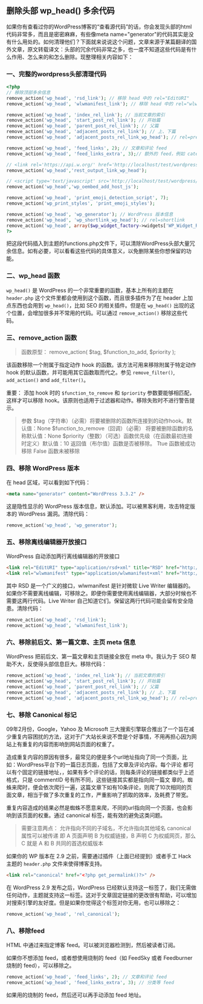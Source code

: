 ## 删除头部 wp_head() 多余代码

如果你有查看过你的WordPress博客的“查看源代码”的话，你会发现头部的html代码非常多，而且是密密麻麻，有些像meta name="generator"的代码其实是没有什么用处的。如何清理他们？下面就来说说这个问题，文章来源于某篇翻译的国外文章，原文转载译文：头部的冗余代码非常之多，也一度不知道这些代码是有什么作用、怎么来的和怎么删除。现整理相关内容如下：

### 一、完整的wordpress头部清理代码

```php
<?php
// 移除顶部多余信息
remove_action('wp_head', 'rsd_link'); // 移除 head 中的 rel="EditURI"
remove_action('wp_head', 'wlwmanifest_link'); // 移除 head 中的 rel="wlwmanifest"

remove_action('wp_head', 'index_rel_link'); // 当前文章的索引
remove_action('wp_head', 'start_post_rel_link'); // 开始篇 
remove_action('wp_head', 'parent_post_rel_link'); // 父篇
remove_action('wp_head', 'adjacent_posts_rel_link'); // 上、下篇
remove_action('wp_head', 'adjacent_posts_rel_link_wp_head'); // rel=pre

remove_action('wp_head', 'feed_links', 2); // 文章和评论 feed 
remove_action('wp_head', 'feed_links_extra', 3);// 额外的 feed，例如 category, tag 页

// <link rel='https://api.w.org/' href='http://localhost/test/wordpress/index.php/wp-json/' />
remove_action('wp_head','rest_output_link_wp_head');

// <script type='text/javascript' src='http://localhost/test/wordpress/wp-includes/js/wp-embed.min.js?ver=4.9.4'></script>
remove_action('wp_head','wp_oembed_add_host_js');

remove_action('wp_head', 'print_emoji_detection_script', 7);
remove_action('wp_print_styles', 'print_emoji_styles');

remove_action('wp_head', 'wp_generator'); // WordPress 版本信息
remove_action('wp_head', 'wp_shortlink_wp_head'); // rel=shortlink
remove_action('wp_head', array($wp_widget_factory->widgets['WP_Widget_Recent_Comments'], 'recent_comments_style'));
?>
```

把这段代码插入到主题的functions.php文件下，可以清除WordPress头部大量冗余信息。如有必要，可以看看这些代码的具体意义，以免删除某些你想保留的功能。

### 二、wp_head 函数

`wp_head()`  是 WordPress 的一个非常重要的函数，基本上所有的主题在 `header.php` 这个文件里都会使用到这个函数，而且很多插件为了在 header 上加点东西也会用到 `wp_head()`，比如 SEO 的相关插件。但是在 `wp_head()` 出现的这个位置，会增加很多并不常用的代码。可以通过 `remove_action()` 移除这些代码。

### 三、remove_action 函数

> 函数原型： remove_action( $tag, $function_to_add, $priority );

该函数移除一个附属于指定动作 hook 的函数。该方法可用来移除附属于特定动作 hook 的默认函数，并可能用其它函数取而代之。参见 `remove_filter()`, `add_action()` and `add_filter()`。

重要： 添加 hook 时的 `$function_to_remove`  和 `$priority` 参数要能够相匹配，这样才可以移除 hook。该原则也适用于过滤器和动作。移除失败时不进行警告提示。

> 参数
> $tag（字符串）（必需）将要被删除的函数所连接到的动作hook。默认值：None
> $function_to_remove（回调）（必需） 将要被删除函数的名称默认值：None
> $priority（整数）（可选）函数优先级（在函数最初连接时定义）默认值：10
> 返回值（布尔值）函数是否被移除。
> Ttue 函数被成功移除
> False 函数未被移除

### 四、移除 WordPress 版本

在 head 区域，可以看到如下代码：

```html
<meta name="generator" content="WordPress 3.3.2" />
```

这是隐性显示的 WordPress 版本信息，默认添加。可以被黑客利用，攻击特定版本的 WordPress 漏洞。清除代码：

```php
remove_action('wp_head', 'wp_generator');
```

### 五、移除离线编辑器开放接口

WordPress 自动添加两行离线编辑器的开放接口

```html
<link rel="EditURI" type="application/rsd+xml" title="RSD" href="http://example.com/xmlrpc.php?rsd" /> 
<link rel="wlwmanifest" type="application/wlwmanifest+xml" href="http://example.com/wp-includes/wlwmanifest.xml" />
```

其中 RSD 是一个广义的接口，wlwmanifest 是针对微软 Live Writer 编辑器的。如果你不需要离线编辑，可移除之。即便你需要使用离线编辑器，大部分时候也不需要这两行代码。Live Writer 自己知道它们。保留这两行代码可能会留有安全隐患。清除代码：

```php
remove_action('wp_head', 'rsd_link'); 
remove_action('wp_head', 'wlwmanifest_link');
```

### 六、移除前后文、第一篇文章、主页  meta 信息

WordPress 把前后文、第一篇文章和主页链接全放在 meta 中。我认为于 SEO 帮助不大，反使得头部信息巨大。移除代码：

```php
remove_action('wp_head', 'index_rel_link'); // 当前文章的索引
remove_action('wp_head', 'start_post_rel_link'); // 开始篇 
remove_action('wp_head', 'parent_post_rel_link'); // 父篇
remove_action('wp_head', 'adjacent_posts_rel_link'); // 上、下篇
remove_action('wp_head', 'adjacent_posts_rel_link_wp_head'); // rel=pre
```

### 七、移除 Canonical 标记

09年2月份，Google，Yahoo 及 Microsoft 三大搜索引擎联合推出了一个旨在减少重复内容困扰的方法，这对于广大站长来说不啻是个好事情，不用再担心因为网站上有重复的内容而影响到网站页面的权重了。

造成重复内容的原因有很多，最常见的便是多个url地址指向了同一个页面，比如：WordPress平台下的一篇日志页面，包括了文章及评论内容。每个评论 都可以有个固定的链接地址，，如果有多个评论的话，则每条评论的链接都类似于上述格式，只是 commentID 号有所不同，这些链接其实都是指向同一篇文 章的。蜘蛛来爬时，便会依次爬行一遍，这篇文章下如有10条评论，则爬了10次相同的页面文章，相当于做了多次重复的工作，严重影响了抓取的效率，及耗费了带宽。

重复内容造成的结果必然是蜘蛛不愿意来爬，不同的url指向同一个页面，也会影响到该页面的权重。通过 canonical 标签，能有效的避免这类问题。

> 需要注意两点：
> 允许指向不同的子域名，不允许指向其他域名
> canonical 属性可以被传递
> 即 A 页面声明 B 为权威链接，B 声明 C 为权威网页，那么 C 就是 A 和 B 共同的首选权威版本

如果你的 WP 版本在 2.9 之前，需要通过插件（上面已经提到）或者手工 Hack 主题的 `header.php` 文件来使得博客支持。

```html
<link rel="canonical" href="<?php get_permalink()?>" />
```

在 WordPress 2.9 发布之后，WordPress 已经默认支持这一标签了，我们无需做任何动作，主题就支持这一标签。这对于文章固定链接的更改很有帮助，可以增加对搜索引擎的友好度。但是如果你觉得这个标签对你无用，也可以移除之：

```php
remove_action('wp_head', 'rel_canonical');
```

### 八、移除feed

HTML 中通过来指定博客 feed。可以被浏览器检测到，然后被读者订阅。

如果你不想添加 feed，或者想使用烧制的 feed（如 FeedSky 或者 Feedburner 烧制的 feed），可以移除之。

```php
remove_action('wp_head', 'feed_links', 2); // 文章和评论 feed 
remove_action('wp_head', 'feed_links_extra', 3); // 分类等 feed
```

如果用的烧制的 feed，然后还可以再手动添加 feed 地址。